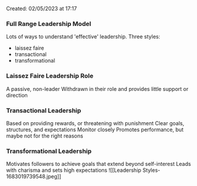 Created: 02/05/2023 at 17:17

### Full Range Leadership Model
Lots of ways to understand 'effective' leadership.
Three styles:
- laissez faire
- transactional
- transformational

### Laissez Faire Leadership Role
A passive, non-leader
Withdrawn in their role and provides little support or direction

### Transactional Leadership
Based on providing rewards, or threatening with punishment
Clear goals, structures, and expectations
Monitor closely
Promotes performance, but maybe not for the right reasons

### Transformational Leadership
Motivates followers to achieve goals that extend beyond self-interest
Leads with charisma and sets high expectations
![[Leadership Styles-1683019739548.jpeg]]